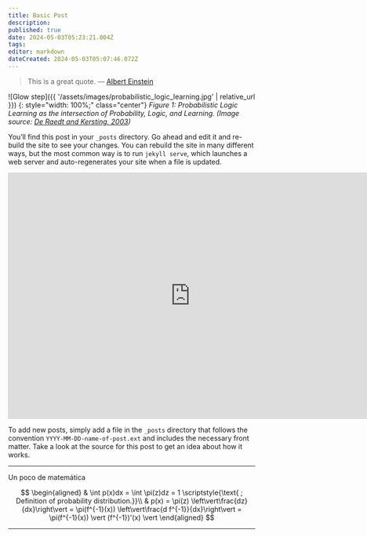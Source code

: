 ```yaml
---
title: Basic Post
description: 
published: true
date: 2024-05-03T05:23:21.004Z
tags: 
editor: markdown
dateCreated: 2024-05-03T05:07:46.072Z
---
```


> This is a great quote. &mdash; [Albert Einstein](https://es.wikipedia.org/wiki/Albert_Einstein)

![Glow step]({{ '/assets/images/probabilistic_logic_learning.jpg' | relative_url }})
{: style="width: 100%;" class="center"}
*Figure 1: Probabilistic Logic Learning as the intersection of Probability, Logic, and Learning. (Image source: [De Raedt and Kersting, 2003](https://www.researchgate.net/publication/2878094_Probabilistic_Logic_Learning))*

<!--more-->


You’ll find this post in your `_posts` directory. Go ahead and edit it and re-build the site to see your changes. You can rebuild the site in many different ways, but the most common way is to run `jekyll serve`, which launches a web server and auto-regenerates your site when a file is updated.

<iframe src="https://www.desmos.com/calculator/ocouu4910y?embed" width="740px" height="500px" style="border: 1px solid #ccc" frameborder="0"></iframe>

To add new posts, simply add a file in the `_posts` directory that follows the convention `YYYY-MM-DD-name-of-post.ext` and includes the necessary front matter. Take a look at the source for this post to get an idea about how it works.

----


Un poco de matemática

$$
\begin{aligned}
& \int p(x)dx = \int \pi(z)dz = 1 \scriptstyle{\text{   ; Definition of probability distribution.}}\\
& p(x) = \pi(z) \left\vert\frac{dz}{dx}\right\vert = \pi(f^{-1}(x)) \left\vert\frac{d f^{-1}}{dx}\right\vert = \pi(f^{-1}(x)) \vert (f^{-1})'(x) \vert
\end{aligned}
$$

****